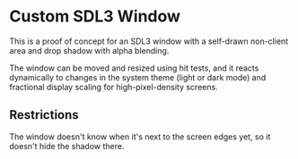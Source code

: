 # Custom SDL3 Window

This is a proof of concept for an SDL3 window with a self-drawn non-client area and drop shadow with alpha blending.

The window can be moved and resized using hit tests, and it reacts dynamically to changes in the system theme (light or dark mode) and fractional display scaling for high-pixel-density screens.

## Restrictions

The window doesn't know when it's next to the screen edges yet, so it doesn't hide the shadow there.
